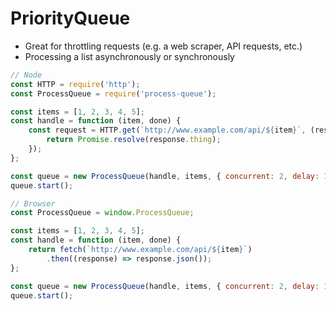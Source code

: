 # PriorityQueue

* Great for throttling requests (e.g. a web scraper, API requests, etc.)
* Processing a list asynchronously or synchronously

``` javascript
// Node
const HTTP = require('http');
const ProcessQueue = require('process-queue');

const items = [1, 2, 3, 4, 5];
const handle = function (item, done) {
    const request = HTTP.get(`http://www.example.com/api/${item}`, (response) => {
        return Promise.resolve(response.thing);
    });
};

const queue = new ProcessQueue(handle, items, { concurrent: 2, delay: 150 });
queue.start();

// Browser
const ProcessQueue = window.ProcessQueue;

const items = [1, 2, 3, 4, 5];
const handle = function (item, done) {
    return fetch(`http://www.example.com/api/${item}`)
        .then((response) => response.json());
};

const queue = new ProcessQueue(handle, items, { concurrent: 2, delay: 150 });
queue.start();
```
